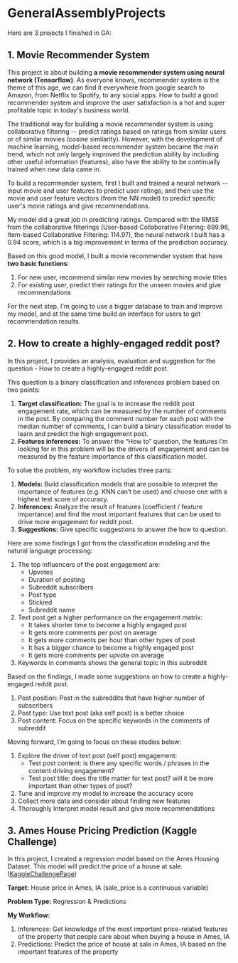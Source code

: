 # GeneralAssemblyProjects

Here are 3 projects I finished in GA:

## 1. Movie Recommender System

This project is about building **a movie recommender system using neural network (Tensorflow)**. As everyone knows, recommender system is the theme of this age, we can find it everywhere from google search to Amazon, from Netflix to Spotify, to any social apps. How to build a good recommender system and improve the user satisfaction is a hot and super profitable topic in today's business world.  
  
The traditional way for building a movie recommender system is using collaborative filtering -- predict ratings based on ratings from similar users or of similar movies (cosine similarity). However, with the development of machine learning, model-based recommender system became the main trend, which not only largely improved the prediction ability by including other useful information (features), also have the ability to be continually trained when new data came in.  
  
To build a recommender system, first I built and trained a neural network -- input movie and user features to predict user ratings; and then use the movie and user feature vectors (from the NN model) to predict specific user's movie ratings and give recommendations.   
  
My model did a great job in predicting ratings. Compared with the RMSE from the collaborative filterings (User-based Collaborative Filtering: 699.96, Item-based Collaborative Filtering: 114.97), the neural network I built has a 0.94 score, which is a big improvement in terms of the prediction accuracy.
  
Based on this good model, I built a movie recommender system that have **two basic functions**:
1. For new user, recommend similar new movies by searching movie titles
2. For existing user, predict their ratings for the unseen movies and give recommendations
  
For the next step, I'm going to use a bigger database to train and improve my model, and at the same time build an interface for users to get recommendation results.

## 2. How to create a highly-engaged reddit post?

In this project, I provides an analysis, evaluation and suggestion for the question - How to create a highly-engaged reddit post. 

This question is a binary classification and inferences problem based on two points:  
1. **Target classification:** The goal is to increase the reddit post engagement rate, which can be measured by the number of comments in the post. By comparing the comment number for each post with the median number of comments, I can build a binary classification model to learn and predict the high engagement post.  
2. **Features inferences:** To answer the “How to” question, the features I’m looking for in this problem will be the drivers of engagement and can be measured by the feature importance of this classification model.
  
To solve the problem, my workflow includes three parts:  
1. **Models:** Build classification models that are possible to interpret the importance of features (e.g. KNN can’t be used) and choose one with a highest test score of accuracy.
2. **Inferences:** Analyze the result of features (coefficient / feature importance) and find the most important features that can be used to drive more engagement for reddit post.
3. **Suggestions:** Give specific suggestions to answer the how to question.  
  
Here are some findings I got from the classification modeling and the natural language processing:  
1. The top influencers of the post engagement are: 
    - Upvotes
    - Duration of posting
    - Subreddit subscribers
    - Post type
    - Stickied
    - Subreddit name
2. Text post get a higher performance on the engagement matrix: 
    - It takes shorter time to become a highly engaged post
    - It gets more comments per post on average
    - It gets more comments per hour than other types of post
    - It has a bigger chance to become a highly engaged post
    - It gets more comments per upvote on average
3. Keywords in comments shows the general topic in this subreddit  
  
Based on the findings, I made some suggestions on how to create a highly-engaged reddit post.
1. Post position: Post in the subreddits that have higher number of subscribers
2. Post type: Use text post (aka self post) is a better choice
3. Post content: Focus on the specific keywords in the comments of subreddit
  
Moving forward, I’m going to focus on these studies below: 
1. Explore the driver of text post (self post) engagement: 
    - Test post content: is there any specific words / phrases in the content driving engagement?
    - Test post title: does the title matter for text post? will it be more important than other types of post?
2. Tune and improve my model to increase the accuracy score
3. Collect more data and consider about finding new features 
4. Thoroughly Interpret model result and give more recommendations

## 3. Ames House Pricing Prediction (Kaggle Challenge)

In this project, I created a regression model based on the Ames Housing Dataset. This model will predict the price of a house at sale. ([KaggleChallengePage](https://www.kaggle.com/c/dsi-us-4-project-2-regression-challenge))

**Target:**
House price in Ames, IA (sale_price is a continuous variable)

**Problem Type:**
Regression & Predictions

**My Workflow:**
1. Inferences: Get knowledge of the most important price-related features of the property that people care about when buying a house in Ames, IA
2. Predictions: Predict the price of house at sale in Ames, IA based on the important features of the property

